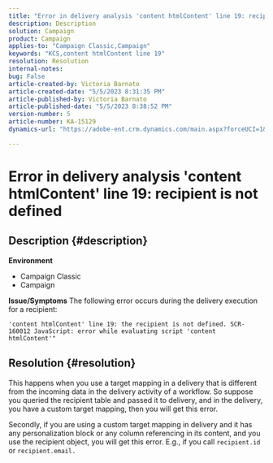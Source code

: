 ```yaml
---
title: "Error in delivery analysis 'content htmlContent' line 19: recipient is not defined"
description: Description
solution: Campaign
product: Campaign
applies-to: "Campaign Classic,Campaign"
keywords: "KCS,content htmlContent line 19"
resolution: Resolution
internal-notes: 
bug: False
article-created-by: Victoria Barnato
article-created-date: "5/5/2023 8:31:35 PM"
article-published-by: Victoria Barnato
article-published-date: "5/5/2023 8:38:52 PM"
version-number: 5
article-number: KA-15129
dynamics-url: "https://adobe-ent.crm.dynamics.com/main.aspx?forceUCI=1&pagetype=entityrecord&etn=knowledgearticle&id=0bfdd9cf-83eb-ed11-a7c6-6045bd0065f9"

---
```

# Error in delivery analysis 'content htmlContent' line 19: recipient is not defined

## Description {#description}

<b>Environment</b>
- Campaign Classic
- Campaign


<b>Issue/Symptoms</b>
The following error occurs during the delivery execution for a recipient:

`'content htmlContent' line 19: the recipient is not defined. SCR-160012 JavaScript: error while evaluating script 'content htmlContent'"`


## Resolution {#resolution}


This happens when you use a target mapping in a delivery that is different from the incoming data in the delivery activity of a workflow. So suppose you queried the recipient table and passed it to delivery, and in the delivery, you have a custom target mapping, then you will get this error.

Secondly, if you are using a custom target mapping in delivery and it has any personalization block or any column referencing in its content, and you use the recipient object, you will get this error. E.g., if you call `recipient.id` or `recipient.email.`
